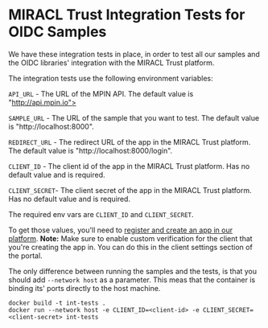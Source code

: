 # MIRACL Trust Integration Tests for OIDC Samples

We have these integration tests in place, in order to test all our samples and the OIDC libraries' integration with the MIRACL Trust platform.

The integration tests use the following environment variables:

`API_URL` - The URL of the MPIN API. The default value is "http://api.mpin.io">

`SAMPLE_URL` - The URL of the sample that you want to test. The default value is "http://localhost:8000".

`REDIRECT_URL` - The redirect URL of the app in the MIRACL Trust platform. The default value is "http://localhost:8000/login".

`CLIENT_ID` - The client id of the app in the MIRACL Trust platform. Has no default value and is required.

`CLIENT_SECRET`- The client secret of the app in the MIRACL Trust platform. Has no default value and is required.

The required env vars are `CLIENT_ID` and `CLIENT_SECRET`.

To get those values, you'll need to [register and create an app in our platform](https://docs.miracl.cloud/get-started/).
__Note:__ Make sure to enable custom verification for the client that you're creating the app in. You can do this in the client settings section of the portal.

The only difference between running the samples and the tests, is that you should add `--network host` as a parameter. This meas that the container is binding its' ports directly to the host machine.

```
docker build -t int-tests .
docker run --network host -e CLIENT_ID=<client-id> -e CLIENT_SECRET=<client-secret> int-tests
```
